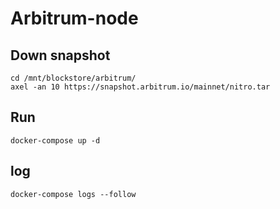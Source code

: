 # Arbitrum-node

## Down snapshot
    cd /mnt/blockstore/arbitrum/
    axel -an 10 https://snapshot.arbitrum.io/mainnet/nitro.tar
## Run
    docker-compose up -d
## log
    docker-compose logs --follow
